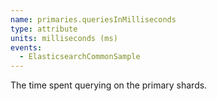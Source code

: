 ```yaml
---
name: primaries.queriesInMilliseconds
type: attribute
units: milliseconds (ms)
events:
  - ElasticsearchCommonSample
---
```


The time spent querying on the primary shards.